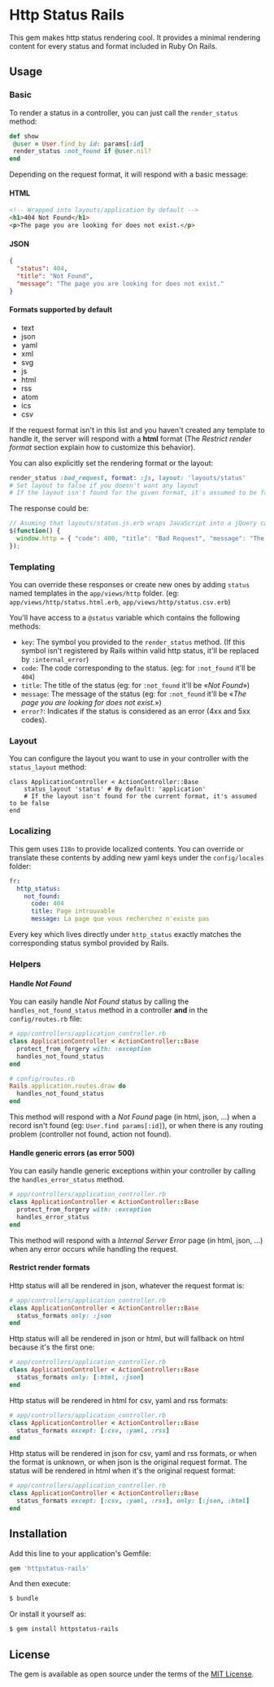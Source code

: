 # Http Status Rails
This gem makes http status rendering cool. It provides a minimal rendering content for every status and format included in Ruby On Rails.

## Usage

### Basic

To render a status in a controller, you can just call the `render_status` method:

```ruby
def show
 @user = User.find_by id: params[:id]
 render_status :not_found if @user.nil?
end
```

Depending on the request format, it will respond with a basic message:

#### HTML

```html
<!-- Wrapped into layouts/application by default -->
<h1>404 Not Found</h1>
<p>The page you are looking for does not exist.</p>
```

#### JSON

```json
{
  "status": 404,
  "title": "Not Found",
  "message": "The page you are looking for does not exist."
}
```

#### Formats supported by default
- text
- json
- yaml
- xml
- svg
- js
- html
- rss
- atom
- ics
- csv

If the request format isn't in this list and you haven't created any template to handle it, the server will respond with a **html** format (The *Restrict render format* section explain how to customize this behavior).

You can also explicitly set the rendering format or the layout:

```ruby
render_status :bad_request, format: :js, layout: 'layouts/status'
# Set layout to false if you doesn't want any layout
# If the layout isn't found for the given format, it's assumed to be false
```

The response could be:

```javascript
// Asuming that layouts/status.js.erb wraps JavaScript into a jQuery callback
$(function() {
  window.http = { "code": 400, "title": "Bad Request", "message": "The server cannot or will not process the request due to something that is perceived to be a client error." }
});
```

### Templating

You can override these responses or create new ones by adding `status` named templates in the `app/views/http` folder. (eg: `app/views/http/status.html.erb`, `app/views/http/status.csv.erb`)

You'll have access to a `@status` variable which contains the following methods:
- `key`: The symbol you provided to the `render_status` method. (If this symbol isn't registered by Rails within valid http status, it'll be replaced by `:internal_error`)
- `code`: The code corresponding to the status. (eg: for `:not_found` it'll be `404`)
- `title`: The title of the status (eg: for `:not_found` it'll be «*Not Found*»)
- `message`: The message of the status (eg: for `:not_found` it'll be «*The page you are looking for does not exist.*»)
- `error?`: Indicates if the status is considered as an error (4xx and 5xx codes).

### Layout

You can configure the layout you want to use in your controller with the `status_layout` method:

```
class ApplicationController < ActionController::Base
    status_layout 'status' # By default: 'application'
    # If the layout isn't found for the current format, it's assumed to be false
end
```

### Localizing

This gem uses `I18n` to provide localized contents. You can override or translate these contents by adding new yaml keys under the `config/locales` folder:

```yaml
fr:
  http_status:
    not_found:
      code: 404
      title: Page introuvable
      message: La page que vous recherchez n'existe pas
```

Every key which lives directly under `http_status` exactly matches the corresponding status symbol provided by Rails.

### Helpers

#### Handle *Not Found*

You can easily handle *Not Found* status by calling the `handles_not_found_status` method in a controller **and** in the `config/routes.rb` file:

```ruby
# app/controllers/application_controller.rb
class ApplicationController < ActionController::Base
  protect_from_forgery with: :exception
  handles_not_found_status
end
```

```ruby
# config/routes.rb
Rails.application.routes.draw do
  handles_not_found_status
end
```

This method will respond with a *Not Found* page (in html, json, ...) when a record isn't found (eg: `User.find params[:id]`), or when there is any routing problem (controller not found, action not found).

#### Handle generic errors (as error 500)

You can easily handle generic exceptions within your controller by calling the `handles_error_status` method.

```ruby
# app/controllers/application_controller.rb
class ApplicationController < ActionController::Base
  protect_from_forgery with: :exception
  handles_error_status
end
```

This method will respond with a *Internal Server Error* page (in html, json, ...) when any error occurs while handling the request.

#### Restrict render formats

Http status will all be rendered in json, whatever the request format is:
```ruby
# app/controllers/application_controller.rb
class ApplicationController < ActionController::Base
  status_formats only: :json
end
```

Http status will all be rendered in json or html, but will fallback on html because it's the first one:
```ruby
# app/controllers/application_controller.rb
class ApplicationController < ActionController::Base
  status_formats only: [:html, :json]
end
```

Http status will be rendered in html for csv, yaml and rss formats:
```ruby
# app/controllers/application_controller.rb
class ApplicationController < ActionController::Base
  status_formats except: [:csv, :yaml, :rss]
end
```

Http status will be rendered in json for csv, yaml and rss formats, or when the format is unknown, or when json is the original request format. The status will be rendered in html when it's the original request format:
```ruby
# app/controllers/application_controller.rb
class ApplicationController < ActionController::Base
  status_formats except: [:csv, :yaml, :rss], only: [:json, :html]
end
```

## Installation
Add this line to your application's Gemfile:

```ruby
gem 'httpstatus-rails'
```

And then execute:
```bash
$ bundle
```

Or install it yourself as:
```bash
$ gem install httpstatus-rails
```

## License
The gem is available as open source under the terms of the [MIT License](https://opensource.org/licenses/MIT).
